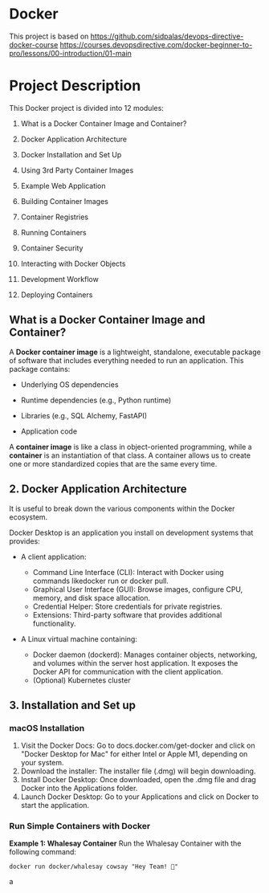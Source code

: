 # Docker
This project is based on https://github.com/sidpalas/devops-directive-docker-course
https://courses.devopsdirective.com/docker-beginner-to-pro/lessons/00-introduction/01-main

# Project Description
This Docker project is divided into 12 modules:

1. What is a Docker Container Image and Container?

2. Docker Application Architecture

3. Docker Installation and Set Up

4. Using 3rd Party Container Images

5. Example Web Application

6. Building Container Images

7. Container Registries

8. Running Containers

9. Container Security

10. Interacting with Docker Objects

11. Development Workflow

12. Deploying Containers

## What is a Docker Container Image and Container?

A **Docker container image** is a lightweight, standalone, executable package of software that includes everything needed to run an application. This package contains:

* Underlying OS dependencies

* Runtime dependencies (e.g., Python runtime)

* Libraries (e.g., SQL Alchemy, FastAPI)

* Application code

A **container image** is like a class in object-oriented programming, while a **container** is an instantiation of that class. A container allows us to create one or more standardized copies that are the same every time.

## 2. Docker Application Architecture

It is useful to break down the various components within the Docker ecosystem.

Docker Desktop is an application you install on development systems that provides:

* A client application:

    * Command Line Interface (CLI): Interact with Docker using commands likedocker run or docker pull.
    * Graphical User Interface (GUI): Browse images, configure CPU, memory, and disk space allocation.
    * Credential Helper: Store credentials for private registries.
    * Extensions: Third-party software that provides additional functionality.
* A Linux virtual machine containing:
    * Docker daemon (dockerd): Manages container objects, networking, and volumes within the server host application. It exposes the Docker API for communication with the client application.
    * (Optional) Kubernetes cluster

## 3. Installation and Set up

### macOS Installation

1. Visit the Docker Docs: Go to docs.docker.com/get-docker and click on "Docker Desktop for Mac" for either Intel or Apple M1, depending on your system.
2. Download the installer: The installer file (.dmg) will begin downloading.
3. Install Docker Desktop: Once downloaded, open the .dmg file and drag Docker into the Applications folder.
4. Launch Docker Desktop: Go to your Applications and click on Docker to start the application.

### Run Simple Containers with Docker

**Example 1: Whalesay Container**
Run the Whalesay Container with the following command:

``` docker run docker/whalesay cowsay "Hey Team! 👋" ``` 

a



